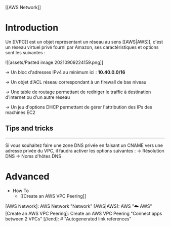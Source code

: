 [[AWS Network]]

# Introduction

Un [[VPC]] est un objet représentant un réseau au sens [[AWS|AWS]], c'est un réseau virtuel privé fourni par Amazon, ses caractéristiques et options sont les suivantes :

![[assets/Pasted image 20210909224159.png]]

→ Un bloc d'adresses IPv4 au minimum ici : **10.40.0.0/16**

→ Un objet d'ACL réseau correspondant à un firewall de bas niveau

→ Une table de routage permettant de rediriger le traffic à destination d'internet ou d'un autre réseau

→ Un jeu d'options DHCP permettant de gérer l'attribution des IPs des machines EC2

## Tips and tricks

---

Si vous souhaitez faire une zone DNS privée en faisant un CNAME vers une adresse privée du VPC, il faudra activer les options suivantes : → Résolution DNS → Noms d'hôtes DNS

# Advanced

- How To
	- [[Create an AWS VPC Peering]]

[//begin]: # "Autogenerated link references for markdown compatibility"
[AWS Network]: AWS Network "Network"
[AWS|AWS]: AWS "☁️ AWS"
[Create an AWS VPC Peering]: Create an AWS VPC Peering "Connect apps between 2 VPCs"
[//end]: # "Autogenerated link references"